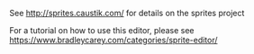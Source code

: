 See http://sprites.caustik.com/ for details on the sprites project

For a tutorial on how to use this editor, please see https://www.bradleycarey.com/categories/sprite-editor/
